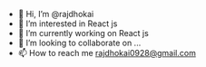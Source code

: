 - 👋 Hi, I’m @rajdhokai
- 👀 I’m interested in React js
- 🌱 I’m currently working on React js
- 💞️ I’m looking to collaborate on ...
- 📫 How to reach me rajdhokai0928@gmail.com

<!---
rajdhokai/rajdhokai is a ✨ special ✨ repository because its `README.md` (this file) appears on your GitHub profile.
You can click the Preview link to take a look at your changes.
--->

